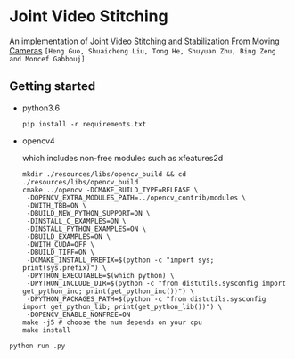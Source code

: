 # Joint Video Stitching
An implementation of [Joint Video Stitching and Stabilization From Moving Cameras](https://ieeexplore.ieee.org/document/7563334) `[Heng Guo, Shuaicheng Liu, Tong He, Shuyuan Zhu,
Bing Zeng and Moncef Gabbouj]`

## Getting started
- python3.6
    ```
    pip install -r requirements.txt
    ```

- opencv4 

    which includes non-free modules such as xfeatures2d 
    
    ```
    mkdir ./resources/libs/opencv_build && cd ./resources/libs/opencv_build
    cmake ../opencv -DCMAKE_BUILD_TYPE=RELEASE \
     -DOPENCV_EXTRA_MODULES_PATH=../opencv_contrib/modules \
     -DWITH_TBB=ON \
     -DBUILD_NEW_PYTHON_SUPPORT=ON \
     -DINSTALL_C_EXAMPLES=ON \
     -DINSTALL_PYTHON_EXAMPLES=ON \
     -DBUILD_EXAMPLES=ON \
     -DWITH_CUDA=OFF \
     -DBUILD_TIFF=ON \
     -DCMAKE_INSTALL_PREFIX=$(python -c "import sys; print(sys.prefix)") \
     -DPYTHON_EXECUTABLE=$(which python) \
     -DPYTHON_INCLUDE_DIR=$(python -c "from distutils.sysconfig import get_python_inc; print(get_python_inc())") \
     -DPYTHON_PACKAGES_PATH=$(python -c "from distutils.sysconfig import get_python_lib; print(get_python_lib())") \
     -DOPENCV_ENABLE_NONFREE=ON
    make -j5 # choose the num depends on your cpu 
    make install
    ```
    
```
python run .py
```